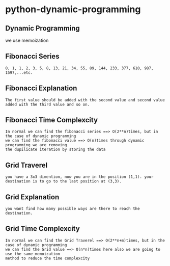 # python-dynamic-programming
## Dynamic Programming 
we use memoization 

## Fibonacci Series
    0, 1, 1, 2, 3, 5, 8, 13, 21, 34, 55, 89, 144, 233, 377, 610, 987, 1597,...etc.

## Fibonacci Explanation 
    The first value should be added with the second value and second value added with the third value and so on.

## Fibonacci Time Complexcity
    In normal we can find the fibonacci series ==> O(2**n)times, but in the case of dynamic programming 
    we can find the fibonacci value ==> O(n)times through dynamic programming we are removing 
    the dupilicate iteration by storing the data

## Grid Traverel
    you have a 3x3 dimention, now you are in the position (1,1). your destination is to go to the last position at (3,3).

## Grid Explanation 
    you want find how many possible ways are there to reach the destination.

## Grid Time Complexcity
    In normal we can find the Grid Traverel ==> O(2**n+m)times, but in the case of dynamic programming
    we can find the Grid value ==> O(n*n)times here also we are going to use the same memoization 
    method to reduce the time complexcity
